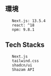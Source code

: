 ## 環境
 ```
    Next.js: 13.5.4
    react: ^18
    npm: 9.8.1
 ```


 ## Tech Stacks
 ```
    Next.js
    tailwind.css
    shadcn/ui
    Shazam API
 ```
 